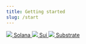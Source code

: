```yaml
---
title: Getting started
slug: /start
---
```


<div class="start_card_container">
    <a href="./solana/solana/start" class="card">
    <img src="https://upload.wikimedia.org/wikipedia/en/b/b9/Solana_logo.png"/>
    Solana
    </a>
    <a href="./sui/sui/start" class="card">
        <img src="https://registry.nightly.app/networks/sui.png"/>
        Sui
    </a>
    <a href="./substrate/substrate/start" class="card">
        <img src="https://registry.nightly.app/networks/polkadot.png"/>
    Substrate
    </a>
</div>
